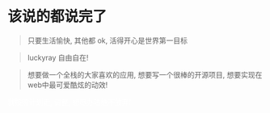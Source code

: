 # 该说的都说完了

> 只要生活愉快, 其他都 ok, 活得开心是世界第一目标

> luckyray 自由自在!

> 想要做一个全栈的大家喜欢的应用, 想要写一个很棒的开源项目, 想要实现在web中最可爱酷炫的动效!

<font color="white">就按照计划走, 调整, 想尽办法绝不放弃!</font>
